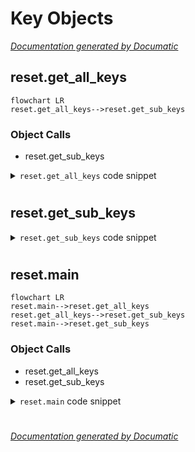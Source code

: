 # Key Objects

[_Documentation generated by Documatic_](https://www.documatic.com)

<!---Documatic-section-reset.get_all_keys-start--->
## reset.get_all_keys

<!---Documatic-section-get_all_keys-start--->
```mermaid
flowchart LR
reset.get_all_keys-->reset.get_sub_keys
```

### Object Calls

* reset.get_sub_keys

<!---Documatic-block-reset.get_all_keys-start--->
<details>
	<summary><code>reset.get_all_keys</code> code snippet</summary>

```python
def get_all_keys(root: Any, key_path: str) -> list:
    all_keys_list: list = list()
    qeque = deque()
    qeque.append(key_path)
    while len(qeque) != 0:
        sub_key_path = qeque.popleft()
        for item in get_sub_keys(root, sub_key_path):
            item_path = os.path.join(sub_key_path, item)
            if len(get_sub_keys(root, item_path)) != 0:
                qeque.append(item_path)
                all_keys_list.append(item_path)
            else:
                all_keys_list.append(item_path)
    return all_keys_list
```
</details>
<!---Documatic-block-reset.get_all_keys-end--->
<!---Documatic-section-get_all_keys-end--->

# #
<!---Documatic-section-reset.get_all_keys-end--->

<!---Documatic-section-reset.get_sub_keys-start--->
## reset.get_sub_keys

<!---Documatic-section-get_sub_keys-start--->
<!---Documatic-block-reset.get_sub_keys-start--->
<details>
	<summary><code>reset.get_sub_keys</code> code snippet</summary>

```python
def get_sub_keys(root: Any, reg_path: str) -> list:
    key_result = winreg.OpenKeyEx(root, reg_path)
    i: int = 0
    sub_keys_list: list = list()
    while True:
        try:
            sub_keys = winreg.EnumKey(key_result, i)
            sub_keys_list.append(sub_keys)
            i += 1
        except Exception as e:
            break
    return sub_keys_list
```
</details>
<!---Documatic-block-reset.get_sub_keys-end--->
<!---Documatic-section-get_sub_keys-end--->

# #
<!---Documatic-section-reset.get_sub_keys-end--->

<!---Documatic-section-reset.main-start--->
## reset.main

<!---Documatic-section-main-start--->
```mermaid
flowchart LR
reset.main-->reset.get_all_keys
reset.get_all_keys-->reset.get_sub_keys
reset.main-->reset.get_sub_keys
```

### Object Calls

* reset.get_all_keys
* reset.get_sub_keys

<!---Documatic-block-reset.main-start--->
<details>
	<summary><code>reset.main</code> code snippet</summary>

```python
def main():
    clsid_all_keys_list = get_all_keys(HKEY_CURRENT_USER, CLSID_PATH)
    premium_all_keys_list = get_all_keys(HKEY_CURRENT_USER, PREMIUM_PATH)
    premium_sub_keys_list = [os.path.join(PREMIUM_PATH, item) for item in get_sub_keys(HKEY_CURRENT_USER, PREMIUM_PATH)]
    print(f'premium_sub_keys_list: {premium_sub_keys_list}')
    for clsid_item in clsid_all_keys_list:
        if 'Info' in clsid_item:
            clsid_item_prefix = os.path.dirname(clsid_item)
            print(f'# Info item: {clsid_item}')
            winreg.DeleteKeyEx(HKEY_CURRENT_USER, clsid_item)
            winreg.DeleteKeyEx(HKEY_CURRENT_USER, clsid_item_prefix)
    for premium_item in reversed(premium_all_keys_list):
        if 'Servers' in premium_item:
            print(f'Tips: Servers => {premium_item} will not be deleted.')
            pass
        elif premium_item in premium_sub_keys_list:
            print(f'Tips: Servers => {premium_item} will not be deleted.')
            pass
        else:
            winreg.DeleteKeyEx(HKEY_CURRENT_USER, premium_item)
```
</details>
<!---Documatic-block-reset.main-end--->
<!---Documatic-section-main-end--->

# #
<!---Documatic-section-reset.main-end--->

[_Documentation generated by Documatic_](https://www.documatic.com)